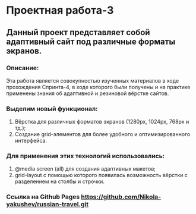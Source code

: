 # Проектная работа-3
## Данный проект представляет собой адаптивный сайт под различные форматы экранов.
### Описание:
Эта работа является совокупностью изученных материалов в ходе прохождения Спринта-4, в ходе которого были получены и на практике применены знания об адаптивной и резиновой вёрстке сайтов.
### Выделим новый функционал:
1. Вёрстка для различных форматов экранов (1280px, 1024px, 768px и тд.);
2. Создание grid-элементов для более удобного и оптимизированного интерфейса.

### Для применения этих технологий использовались:
1. @media screen (all) для создания адаптивных макетов;
2. grid-layout с помощью которого появилась возможность вёрстки с разделением на столбы и строчки.

### Ссылка на Github Pages https://github.com/Nikola-yakushev/russian-travel.git

